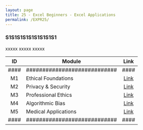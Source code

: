 ```yaml
---
layout: page
title: 25 - Excel Beginners - Excel Applications
permalink: /EXPR25/
---
```


<h3>S1S1S1S1S1S1S1S1S1</h3>

xxxxx xxxxx xxxxx

| ID | Module                     |Link|
|:--:|----------------------------|:--:|
|####|############################|####|
| M1 | Ethical Foundations        |[Link](/03-MSDS-Courses/MSDS21/M1/)|
| M2 | Privacy & Security         |[Link](/03-MSDS-Courses/MSDS21/M2/)|
| M3 | Professional Ethics        |[Link](/03-MSDS-Courses/MSDS21/M3/)|
| M4 | Algorithmic Bias           |[Link](/03-MSDS-Courses/MSDS21/M4/)|
| M5 | Medical Applications       |[Link](/03-MSDS-Courses/MSDS21/M5/)|
|####|############################|####|

